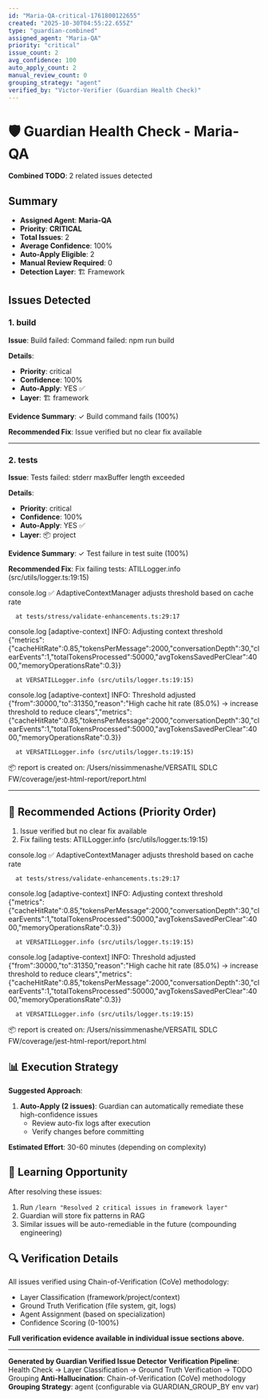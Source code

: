 ```yaml
---
id: "Maria-QA-critical-1761800122655"
created: "2025-10-30T04:55:22.655Z"
type: "guardian-combined"
assigned_agent: "Maria-QA"
priority: "critical"
issue_count: 2
avg_confidence: 100
auto_apply_count: 2
manual_review_count: 0
grouping_strategy: "agent"
verified_by: "Victor-Verifier (Guardian Health Check)"
---
```


# 🛡️ Guardian Health Check - Maria-QA

**Combined TODO**: 2 related issues detected

## Summary

- **Assigned Agent**: **Maria-QA**
- **Priority**: **CRITICAL**
- **Total Issues**: 2
- **Average Confidence**: 100%
- **Auto-Apply Eligible**: 2
- **Manual Review Required**: 0
- **Detection Layer**: 🏗️ Framework

## Issues Detected

### 1. build

**Issue**: Build failed: Command failed: npm run build


**Details**:
- **Priority**: critical
- **Confidence**: 100%
- **Auto-Apply**: YES ✅
- **Layer**: 🏗️ framework

**Evidence Summary**: ✓ Build command fails (100%)

**Recommended Fix**: Issue verified but no clear fix available

---

### 2. tests

**Issue**: Tests failed: stderr maxBuffer length exceeded

**Details**:
- **Priority**: critical
- **Confidence**: 100%
- **Auto-Apply**: YES ✅
- **Layer**: 📦 project

**Evidence Summary**: ✓ Test failure in test suite (100%)

**Recommended Fix**: Fix failing tests:
ATILLogger.info (src/utils/logger.ts:19:15)

  console.log
    ✅ AdaptiveContextManager adjusts threshold based on cache rate

      at tests/stress/validate-enhancements.ts:29:17

  console.log
    [adaptive-context] INFO: Adjusting context threshold {"metrics":{"cacheHitRate":0.85,"tokensPerMessage":2000,"conversationDepth":30,"clearEvents":1,"totalTokensProcessed":50000,"avgTokensSavedPerClear":4000,"memoryOperationsRate":0.3}}

      at VERSATILLogger.info (src/utils/logger.ts:19:15)

  console.log
    [adaptive-context] INFO: Threshold adjusted {"from":30000,"to":31350,"reason":"High cache hit rate (85.0%) → increase threshold to reduce clears","metrics":{"cacheHitRate":0.85,"tokensPerMessage":2000,"conversationDepth":30,"clearEvents":1,"totalTokensProcessed":50000,"avgTokensSavedPerClear":4000,"memoryOperationsRate":0.3}}

      at VERSATILLogger.info (src/utils/logger.ts:19:15)

📦 report is created on: /Users/nissimmenashe/VERSATIL SDLC FW/coverage/jest-html-report/report.html


---

## 🎯 Recommended Actions (Priority Order)

1. Issue verified but no clear fix available
2. Fix failing tests:
ATILLogger.info (src/utils/logger.ts:19:15)

  console.log
    ✅ AdaptiveContextManager adjusts threshold based on cache rate

      at tests/stress/validate-enhancements.ts:29:17

  console.log
    [adaptive-context] INFO: Adjusting context threshold {"metrics":{"cacheHitRate":0.85,"tokensPerMessage":2000,"conversationDepth":30,"clearEvents":1,"totalTokensProcessed":50000,"avgTokensSavedPerClear":4000,"memoryOperationsRate":0.3}}

      at VERSATILLogger.info (src/utils/logger.ts:19:15)

  console.log
    [adaptive-context] INFO: Threshold adjusted {"from":30000,"to":31350,"reason":"High cache hit rate (85.0%) → increase threshold to reduce clears","metrics":{"cacheHitRate":0.85,"tokensPerMessage":2000,"conversationDepth":30,"clearEvents":1,"totalTokensProcessed":50000,"avgTokensSavedPerClear":4000,"memoryOperationsRate":0.3}}

      at VERSATILLogger.info (src/utils/logger.ts:19:15)

📦 report is created on: /Users/nissimmenashe/VERSATIL SDLC FW/coverage/jest-html-report/report.html


## 📊 Execution Strategy

**Suggested Approach**:

1. **Auto-Apply (2 issues)**: Guardian can automatically remediate these high-confidence issues
   - Review auto-fix logs after execution
   - Verify changes before committing


**Estimated Effort**: 30-60 minutes (depending on complexity)

## 🧠 Learning Opportunity

After resolving these issues:
1. Run `/learn "Resolved 2 critical issues in framework layer"`
2. Guardian will store fix patterns in RAG
3. Similar issues will be auto-remediable in the future (compounding engineering)

## 🔍 Verification Details

All issues verified using Chain-of-Verification (CoVe) methodology:
- Layer Classification (framework/project/context)
- Ground Truth Verification (file system, git, logs)
- Agent Assignment (based on specialization)
- Confidence Scoring (0-100%)

**Full verification evidence available in individual issue sections above.**

---

**Generated by Guardian Verified Issue Detector**
**Verification Pipeline**: Health Check → Layer Classification → Ground Truth Verification → TODO Grouping
**Anti-Hallucination**: Chain-of-Verification (CoVe) methodology
**Grouping Strategy**: agent (configurable via GUARDIAN_GROUP_BY env var)
